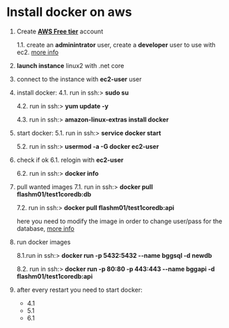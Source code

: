 # Install docker on aws

1. Create [**AWS Free tier**](https://aws.amazon.com/free/?all-free-tier.sort-by=item.additionalFields.SortRank&all-free-tier.sort-order=asc) account

    1.1. create an **adminintrator** user, create a **developer** user to use with ec2. [more info](https://github.com/bogdan8z/dockercoredb/blob/master/README.md#howto-modify-an-image-and-create-another-one)

2. **launch instance** linux2 with .net core

3. connect to the instance with **ec2-user** user

4. install docker:
    4.1. run in ssh:> **sudo su**

    4.2. run in ssh:> **yum update -y**

    4.3. run in ssh:> **amazon-linux-extras install docker**

5. start docker:
    5.1. run in ssh:> **service docker start**

    5.2. run in ssh:> **usermod -a -G docker ec2-user**

6. check if ok
    6.1. relogin with **ec2-user**

    6.2. run in ssh:> **docker info**

7. pull wanted images
    7.1. run in ssh:> **docker pull flashm01/test1coredb:db**

    7.2. run in ssh:> **docker pull flashm01/test1coredb:api**

    here you need to modify the image in order to change user/pass for the database, [more info](https://github.com/bogdan8z/dockercoredb/blob/master/README.md#modify-image)

8. run docker images

    8.1.run in ssh:> **docker run -p 5432:5432 --name bggsql -d newdb**

    8.2. run in ssh:> **docker run -p 80:80 -p 443:443 --name bggapi -d flashm01/test1coredb:api**

9. after every restart you need to start docker:

    * 4.1
    * 5.1
    * 6.1
